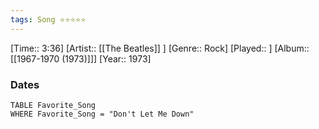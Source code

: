 ```yaml
---
tags: Song ⭐⭐⭐⭐⭐ 
---
```

[Time:: 3:36]
[Artist:: [[The Beatles]] ]
[Genre:: Rock]
[Played:: ]
[Album:: [[1967-1970 (1973)]]]
[Year:: 1973]
### Dates
````dataview
TABLE Favorite_Song
WHERE Favorite_Song = "Don't Let Me Down"
````